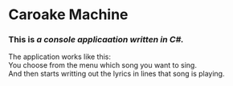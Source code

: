 <h1>Caroake Machine</h1> 

<p><h3>This is <cite>a console applicaation<cite> written in C#.</h3>
The application works like this:<br/>
You choose from the menu which song you want to sing. <br/>And then starts writting out the lyrics in lines that song is playing.
</p>
